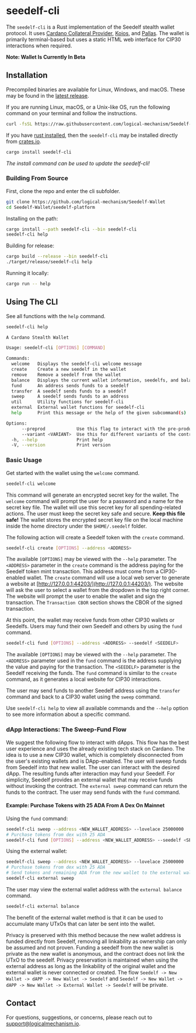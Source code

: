 # **seedelf-cli**

The `seedelf-cli` is a Rust implementation of the Seedelf stealth wallet protocol. It uses [Cardano Collateral Provider](https://giveme.my/), [Koios](https://www.koios.rest/), and [Pallas](https://github.com/txpipe/pallas). The wallet is primarily terminal-based but uses a static HTML web interface for CIP30 interactions when required.

**Note: Wallet Is Currently In Beta**

## Installation

Precompiled binaries are available for Linux, Windows, and macOS. These may be found in the [latest release](https://github.com/logical-mechanism/Seedelf-Wallet/releases/latest).

If you are running Linux, macOS, or a Unix-like OS, run the following command on your terminal and follow the instructions.
```bash
curl -fsSL https://raw.githubusercontent.com/logical-mechanism/Seedelf-Wallet/refs/heads/main/util/seedelf-init.sh | bash
```

If you have [rust installed](https://www.rust-lang.org/tools/install), then the `seedelf-cli` may be installed directly from [crates.io](https://crates.io/crates/seedelf-cli).

```bash
cargo install seedelf-cli
```

*The install command can be used to update the seedelf-cli!*

### Building From Source

First, clone the repo and enter the cli subfolder.
```bash
git clone https://github.com/logical-mechanism/Seedelf-Wallet
cd Seedelf-Wallet/seedelf-platform
```

Installing on the path:
```bash
cargo install --path seedelf-cli --bin seedelf-cli
seedelf-cli help
```

Building for release:
```bash
cargo build --release --bin seedelf-cli 
./target/release/seedelf-cli help
```

Running it locally:
```bash
cargo run -- help
```

## Using The CLI

See all functions with the `help` command.

```bash
seedelf-cli help
```

```bash
A Cardano Stealth Wallet

Usage: seedelf-cli [OPTIONS] [COMMAND]

Commands:
  welcome   Displays the seedelf-cli welcome message
  create    Create a new seedelf in the wallet
  remove    Remove a seedelf from the wallet
  balance   Displays the current wallet information, seedelfs, and balance
  fund      An address sends funds to a seedelf
  transfer  A seedelf sends funds to a seedelf
  sweep     A seedelf sends funds to an address
  util      Utility functions for seedelf-cli
  external  External wallet functions for seedelf-cli
  help      Print this message or the help of the given subcommand(s)

Options:
      --preprod            Use this flag to interact with the pre-production environment
      --variant <VARIANT>  Use this for different variants of the contract, defaults to most recent variant [default: 1]
  -h, --help               Print help
  -V, --version            Print version
```

### Basic Usage

Get started with the wallet using the `welcome` command.

```bash
seedelf-cli welcome
```

This command will generate an encrypted secret key for the wallet. The `welcome` command will prompt the user for a password and a name for the secret key file. The wallet will use this secret key for all spending-related actions. The user must keep the secret key safe and secure. **Keep this file safe!** The wallet stores the encrypted secret key file on the local machine inside the home directory under the `$HOME/.seedelf` folder. 

The following action will create a Seedelf token with the `create` command.

```bash
seedelf-cli create [OPTIONS] --address <ADDRESS>
```

The available `[OPTIONS]` may be viewed with the `--help` parameter. The `<ADDRESS>` parameter in the `create` command is the address paying for the Seedelf token mint transaction. This address must come from a CIP30-enabled wallet. The `create` command will use a local web server to generate a website at [http://127.0.0.1:44203/](http://127.0.0.1:44203/). The website will ask the user to select a wallet from the dropdown in the top right corner. The website will prompt the user to enable the wallet and sign the transaction. The `Transaction CBOR` section shows the CBOR of the signed transaction.

At this point, the wallet may receive funds from other CIP30 wallets or Seedelfs. Users may fund their own Seedelf and others by using the `fund` command.

```bash
seedelf-cli fund [OPTIONS] --address <ADDRESS> --seedelf <SEEDELF>
```

The available `[OPTIONS]` may be viewed with the `--help` parameter. The `<ADDRESS>` parameter used in the `fund` command is the address supplying the value and paying for the transaction. The `<SEEDELF>` parameter is the Seedelf receiving the funds. The `fund` command is similar to the `create` command, as it generates a local website for CIP30 interactions.

The user may send funds to another Seedelf address using the `transfer` command and back to a CIP30 wallet using the `sweep` command.

Use `seedelf-cli help` to view all available commands and the `--help` option to see more information about a specific command.

### dApp Interactions: The Sweep-Fund Flow

We suggest the following flow to interact with dApps. This flow has the best user experience and uses the already existing tech stack on Cardano. The idea is to use a new CIP30 wallet, which is completely disconnected from the user's existing wallets and is DApp-enabled. The user will sweep funds from Seedelf into that new wallet. The user can interact with the desired dApp. The resulting funds after interaction may fund your Seedelf. For simplicity, Seedelf provides an external wallet that may receive funds without invoking the contract. The `external sweep` command can return the funds to the contract. The user may send funds with the `fund` command.

#### Example: Purchase Tokens with 25 ADA From A Dex On Mainnet

Using the `fund` command:
```bash
seedelf-cli sweep --address <NEW_WALLET_ADDRESS> --lovelace 25000000
# Purchase tokens from dex with 25 ADA
seedelf-cli fund [OPTIONS] --address <NEW_WALLET_ADDRESS> --seedelf <SEEDELF>
```

Using the external wallet:
```bash
seedelf-cli sweep --address <NEW_WALLET_ADDRESS> --lovelace 25000000
# Purchase tokens from dex with 25 ADA
# Send tokens and remaining ADA from the new wallet to the external wallet
seedelf-cli external sweep
```

The user may view the external wallet address with the `external balance` command.

```bash
seedelf-cli external balance
```

The benefit of the external wallet method is that it can be used to accumulate many UTxOs that can later be sent into the wallet.

Privacy is preserved with this method because the new wallet address is funded directly from Seedelf, removing all linkability as ownership can only be assumed and not proven. Funding a seedelf from the new wallet is private as the new wallet is anonymous, and the contract does not link the UTxO to the seedelf. Privacy preservation is maintained when using the external address as long as the linkability of the original wallet and the external wallet is never connected or created. The flow `Seedelf -> New Wallet -> dAPP -> New Wallet -> Seedelf` and `Seedelf -> New Wallet -> dAPP -> New Wallet -> External Wallet -> Seedelf` will be private.

## Contact

For questions, suggestions, or concerns, please reach out to support@logicalmechanism.io.
